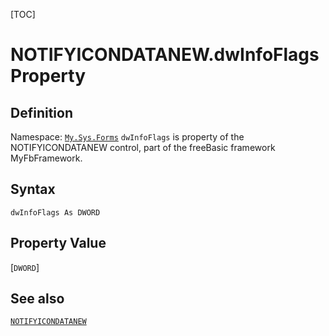 [TOC]
# NOTIFYICONDATANEW.dwInfoFlags Property

## Definition
Namespace: [`My.Sys.Forms`](My.Sys.Forms.md)
`dwInfoFlags` is property of the NOTIFYICONDATANEW control, part of the freeBasic framework MyFbFramework.
## Syntax
```freeBasic
dwInfoFlags As DWORD
```
## Property Value
[`DWORD`]
## See also
[`NOTIFYICONDATANEW`](NOTIFYICONDATANEW.md)

